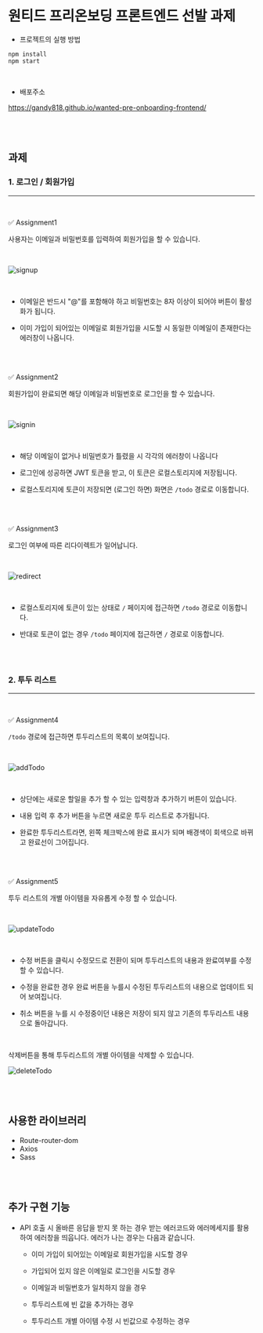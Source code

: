 # 원티드 프리온보딩 프론트엔드 선발 과제

- 프로젝트의 실행 방법

```
npm install
npm start
```

<br />

- 배포주소

https://gandy818.github.io/wanted-pre-onboarding-frontend/

<br />
<br />

## 과제

### 1. 로그인 / 회원가입

---

<br />

✅ Assignment1

사용자는 이메일과 비밀번호를 입력하여 회원가입을 할 수 있습니다.

<br />

![signup](https://user-images.githubusercontent.com/67881881/207073845-4542732f-9ba5-4ead-ab5f-663cac274568.gif)

<br />

- 이메일은 반드시 "@"를 포함해야 하고 비밀번호는 8자 이상이 되어야 버튼이 활성화가 됩니다.

- 이미 가입이 되어있는 이메일로 회원가입을 시도할 시 동일한 이메일이 존재한다는 에러창이 나옵니다.

<br />
<br />

✅ Assignment2

회원가입이 완료되면 해당 이메일과 비밀번호로 로그인을 할 수 있습니다.

<br />

![signin](https://user-images.githubusercontent.com/67881881/207103299-600794b1-4604-48fd-8bf3-19ab140e612e.gif)

<br />

- 해당 이메일이 없거나 비밀번호가 틀렸을 시 각각의 에러창이 나옵니다

- 로그인에 성공하면 JWT 토큰을 받고, 이 토큰은 로컬스토리지에 저장됩니다.

- 로컬스토리지에 토큰이 저장되면 (로그인 하면) 화면은 `/todo` 경로로 이동합니다.

<br />
<br />

✅ Assignment3

로그인 여부에 따른 리다이렉트가 일어납니다.

<br />

![redirect](https://user-images.githubusercontent.com/67881881/207103367-ba554aeb-eb5b-4df1-a34b-ddb9d194d428.gif)

<br />

- 로컬스토리지에 토큰이 있는 상태로 `/` 페이지에 접근하면 `/todo` 경로로 이동합니다.

- 반대로 토큰이 없는 경우 `/todo` 페이지에 접근하면 `/` 경로로 이동합니다.

<br />
<br />

### 2. 투두 리스트

---

<br />

✅ Assignment4

`/todo` 경로에 접근하면 투두리스트의 목록이 보여집니다.

<br />

![addTodo](https://user-images.githubusercontent.com/67881881/207103396-d0802211-4a38-457a-996f-b52a45781a38.gif)

<br />

- 상단에는 새로운 할일을 추가 할 수 있는 입력창과 추가하기 버튼이 있습니다.

- 내용 입력 후 추가 버튼을 누르면 새로운 투두 리스트로 추가됩니다.

- 완료한 투두리스트라면, 왼쪽 체크박스에 완료 표시가 되며 배경색이 회색으로 바뀌고 완료선이 그어집니다.

<br />
<br />

✅ Assignment5

투두 리스트의 개별 아이템을 자유롭게 수정 할 수 있습니다.

<br />

![updateTodo](https://user-images.githubusercontent.com/67881881/207103445-6f4ea53b-f034-41cc-bba1-dce4ab3b6b2e.gif)

<br />

- 수정 버튼을 클릭시 수정모드로 전환이 되며 투두리스트의 내용과 완료여부를 수정할 수 있습니다.

- 수정을 완료한 경우 완료 버튼을 누를시 수정된 투두리스트의 내용으로 업데이트 되어 보여집니다.

- 취소 버튼을 누를 시 수정중이던 내용은 저장이 되지 않고 기존의 투두리스트 내용으로 돌아갑니다.

<br />

삭제버튼을 통해 투두리스트의 개별 아이템을 삭제할 수 있습니다.

![deleteTodo](https://user-images.githubusercontent.com/67881881/207103501-613db354-10ed-473f-b0ed-664c932144e9.gif)

<br />
<br />

## 사용한 라이브러리

- Route-router-dom
- Axios
- Sass

<br />
<br />

## 추가 구현 기능

- API 호출 시 올바른 응답을 받지 못 하는 경우 받는 에러코드와 에러메세지를 활용하여 에러창을 띄웁니다. 에러가 나는 경우는 다음과 같습니다.

  - 이미 가입이 되어있는 이메일로 회원가입을 시도할 경우

  - 가입되어 있지 않은 이메일로 로그인을 시도할 경우

  - 이메일과 비밀번호가 일치하지 않을 경우

  - 투두리스트에 빈 값을 추가하는 경우

  - 투두리스트 개별 아이템 수정 시 빈값으로 수정하는 경우

